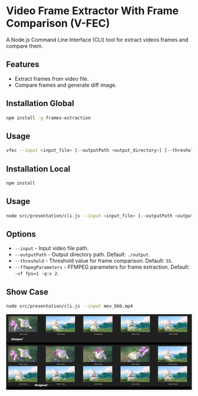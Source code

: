 # Video Frame Extractor With Frame Comparison (V-FEC)

A Node.js Command Line Interface (CLI) tool for extract videos frames and compare them.

## Features

- Extract frames from video file.
- Compare frames and generate diff image.

## Installation Global

```bash
npm install -g frames-extraction
```

## Usage

```bash
vfec --input <input_file> [--outputPath <output_directory>] [--threshold <threshold>] [--ffmpegParameters <ffmpeg_parameters>]
```

## Installation Local

```bash
npm install
```

## Usage

```bash
node src/presentation/cli.js --input <input_file> [--outputPath <output_directory>] [--threshold <threshold>] [--ffmpegParameters <ffmpeg_parameters>]
```

## Options

- `--input` - Input video file path.
- `--outputPath` - Output directory path. Default: `./output`.
- `--threshold` - Threshold value for frame comparison. Default: `55`.
- `--ffmpegParameters` - FFMPEG parameters for frame extraction. Default: `-vf fps=1 -q:v 2`.

## Show Case


```bash
node src/presentation/cli.js --input mov_bbb.mp4
```

<img src="https://raw.githubusercontent.com/ran-j/frames-extraction/main/Diff.png">


